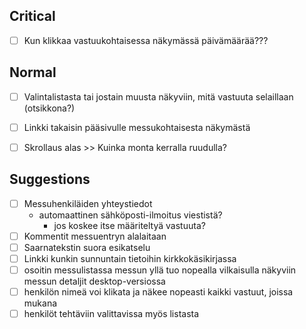 ## Critical

- [ ] Kun klikkaa vastuukohtaisessa näkymässä päivämäärää???


## Normal

- [ ] Valintalistasta tai jostain muusta näkyviin, mitä vastuuta selaillaan (otsikkona?)
- [ ] Linkki takaisin pääsivulle messukohtaisesta näkymästä
- [ ] Skrollaus alas >> Kuinka monta kerralla ruudulla?


## Suggestions

- [ ] Messuhenkiläiden yhteystiedot
    - automaattinen sähköposti-ilmoitus viestistä?
        - jos koskee itse määriteltyä vastuuta?
- [ ] Kommentit messuentryn alalaitaan
- [ ] Saarnatekstin suora esikatselu
- [ ] Linkki kunkin sunnuntain tietoihin kirkkokäsikirjassa
- [ ] osoitin messulistassa messun yllä tuo nopealla vilkaisulla näkyviin messun detaljit desktop-versiossa
- [ ] henkilön nimeä voi klikata ja näkee nopeasti kaikki vastuut, joissa mukana
- [ ] henkilöt tehtäviin valittavissa myös listasta
